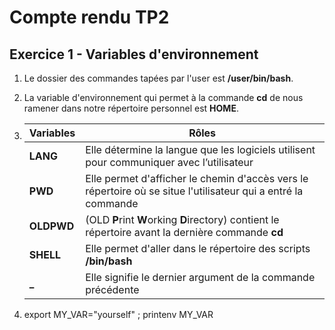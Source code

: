 # Compte rendu TP2

## Exercice 1 - Variables d'environnement

1. Le dossier des commandes tapées par l'user est **/user/bin/bash**.

2. La variable d'environnement qui permet à la commande **cd** de nous ramener dans notre répertoire personnel est **HOME**.

3.  Variables | Rôles
    --------- | -----
    **LANG** | Elle détermine la langue que les logiciels utilisent pour communiquer avec l’utilisateur
    **PWD** | Elle permet d'afficher le chemin d'accès vers le répertoire où se situe l'utilisateur qui a entré la commande
    **OLDPWD** | (OLD **P**rint **W**orking **D**irectory) contient le répertoire avant la dernière commande **cd**
    **SHELL** | Elle permet d'aller dans le répertoire des scripts **/bin/bash**
    **_** | Elle signifie le dernier argument de la commande précédente

4. export MY_VAR="yourself" ; printenv MY_VAR

